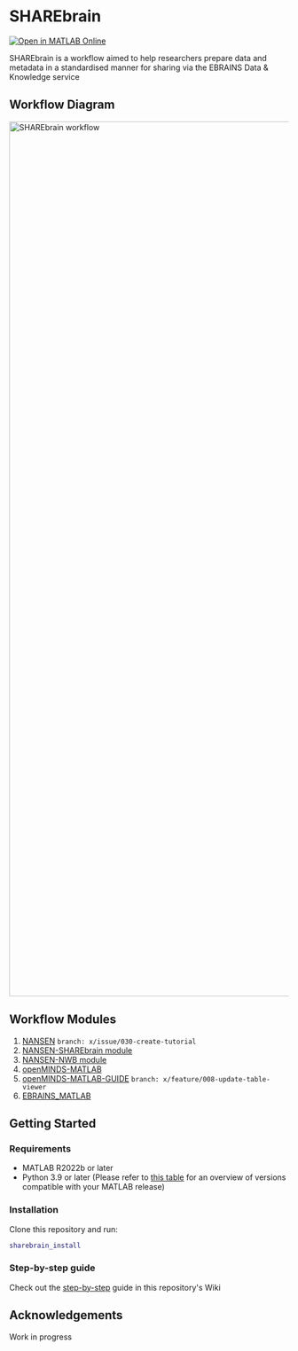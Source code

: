 # SHAREbrain
[![Open in MATLAB Online](https://www.mathworks.com/images/responsive/global/open-in-matlab-online.svg)](https://matlab.mathworks.com/open/github/v1?repo=Neural-Systems-at-UIO/SHAREbrain&file=sharebrain_install.m) 

SHAREbrain is a workflow aimed to help researchers prepare data and metadata in a standardised manner for sharing via the EBRAINS Data &amp; Knowledge service

## Workflow Diagram
<img width="1579" alt="SHAREbrain workflow" src="https://github.com/user-attachments/assets/f1d35783-3940-4357-b240-6a302257b47d">

## Workflow Modules
1. [NANSEN](https://github.com/VervaekeLab/NANSEN) `branch: x/issue/030-create-tutorial`
2. [NANSEN-SHAREbrain module](https://github.com/NansenModules/SHAREbrain)
3. [NANSEN-NWB module](https://github.com/NansenModules/NANSEN-NWB)
4. [openMINDS-MATLAB](https://github.com/openMetadataInitiative/openMINDS_MATLAB)
5. [openMINDS-MATLAB-GUIDE](https://github.com/ehennestad/openMINDS-MATLAB-GUI) `branch: x/feature/008-update-table-viewer` 
6. [EBRAINS_MATLAB](https://github.com/ehennestad/EBRAINS-MATLAB)

## Getting Started

### Requirements
- MATLAB R2022b or later
- Python 3.9 or later (Please refer to [this table](https://se.mathworks.com/support/requirements/python-compatibility.html) for an overview of versions compatible with your MATLAB release)

### Installation
Clone this repository and run:
```matlab
sharebrain_install
```

### Step-by-step guide
Check out the [step-by-step](https://github.com/Neural-Systems-at-UIO/SHAREbrain/wiki/Steps-to-share-a-dataset-using-the-SHAREbrain-workflow) guide in this repository's Wiki

## Acknowledgements
Work in progress
